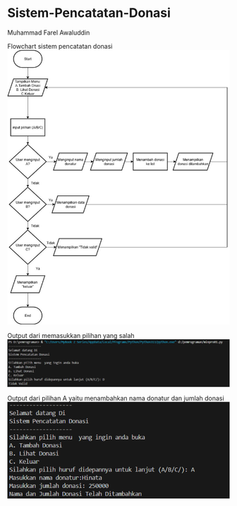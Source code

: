# Sistem-Pencatatan-Donasi
Muhammad Farel Awaluddin

Flowchart sistem pencatatan donasi
![img alt](https://github.com/fraawaluddin/Sistem-Pencatatan-Donasi/blob/480ec23019397a96ba2bab0cb2f59f7f0dbbc7fc/Mini_Project01.jpg)

Output dari memasukkan pilihan yang salah
![img alt](https://github.com/fraawaluddin/Sistem-Pencatatan-Donasi/blob/c58a0b446d7edcb4d85fefc735fcea22722d2a21/Memasukkan%20pilihan%20yang%20salah.png)

Output dari pilihan A yaitu menambahkan nama donatur dan jumlah donasi
![img alt](https://github.com/fraawaluddin/Sistem-Pencatatan-Donasi/blob/9c9577a2dc563c1ec3b794911ab36c2a0ea5b64a/Menambahkan%20jumlah%20donasi.png)
